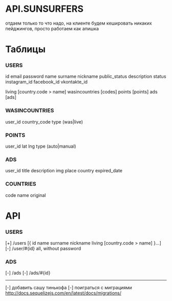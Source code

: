 # API.SUNSURFERS
отдаем только то что надо, на клиенте будем кешировать
никаких пейджингов, просто работаем как апишка






Таблицы
=======

### USERS
  id
  email
  password
  name
  surname
  nickname
  public_status
  description
  status
  instagram_id
  facebook_id
  vkontakte_id
  
  living [country.code > name]
  wasincountries [codes]
  points [points]
  ads [ads]
  

### WASINCOUNTRIES
  user_id
  country_code
  type (was|live)
  

### POINTS
  user_id
  lat
  lng
  type (auto|manual)
  
### ADS
  user_id
  title
  description
  img
  place
  country
  expired_date

  
### COUNTRIES  
  code
  name
  original

  
  
  
  
  

API
====

### USERS
[+] /users
  [{
        id
        name
        surname
        nickname
        living [country.code > name]
    }...]
[-] /user/#{id}
  all, without password


### ADS
[-] /ads
[-] /ads/#{id}








---------------------------
[-] добавить сашу тинькофа
[-] поиграться с миграциями http://docs.sequelizejs.com/en/latest/docs/migrations/